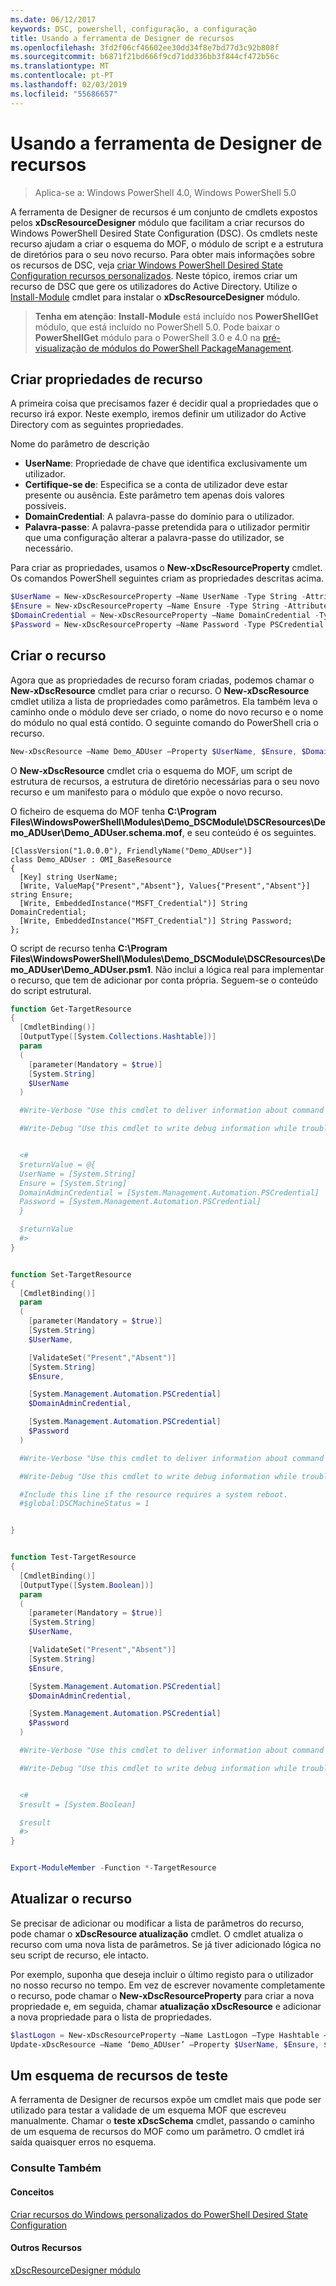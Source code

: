 ```yaml
---
ms.date: 06/12/2017
keywords: DSC, powershell, configuração, a configuração
title: Usando a ferramenta de Designer de recursos
ms.openlocfilehash: 3fd2f06cf46602ee30dd34f8e7bd77d3c92b808f
ms.sourcegitcommit: b6871f21bd666f9cd71dd336bb3f844cf472b56c
ms.translationtype: MT
ms.contentlocale: pt-PT
ms.lasthandoff: 02/03/2019
ms.locfileid: "55686657"
---
```

# <a name="using-the-resource-designer-tool"></a>Usando a ferramenta de Designer de recursos

> Aplica-se a: Windows PowerShell 4.0, Windows PowerShell 5.0

A ferramenta de Designer de recursos é um conjunto de cmdlets expostos pelos **xDscResourceDesigner** módulo que facilitam a criar recursos do Windows PowerShell Desired State Configuration (DSC). Os cmdlets neste recurso ajudam a criar o esquema do MOF, o módulo de script e a estrutura de diretórios para o seu novo recurso. Para obter mais informações sobre os recursos de DSC, veja [criar Windows PowerShell Desired State Configuration recursos personalizados](authoringResource.md).
Neste tópico, iremos criar um recurso de DSC que gere os utilizadores do Active Directory.
Utilize o [Install-Module](/powershell/module/PowershellGet/Install-Module) cmdlet para instalar o **xDscResourceDesigner** módulo.

>**Tenha em atenção**: **Install-Module** está incluído nos **PowerShellGet** módulo, que está incluído no PowerShell 5.0. Pode baixar o **PowerShellGet** módulo para o PowerShell 3.0 e 4.0 na [pré-visualização de módulos do PowerShell PackageManagement](https://www.microsoft.com/en-us/download/details.aspx?id=49186).

## <a name="creating-resource-properties"></a>Criar propriedades de recurso
A primeira coisa que precisamos fazer é decidir qual a propriedades que o recurso irá expor. Neste exemplo, iremos definir um utilizador do Active Directory com as seguintes propriedades.

Nome do parâmetro de descrição
* **UserName**: Propriedade de chave que identifica exclusivamente um utilizador.
* **Certifique-se de**: Especifica se a conta de utilizador deve estar presente ou ausência. Este parâmetro tem apenas dois valores possíveis.
* **DomainCredential**: A palavra-passe do domínio para o utilizador.
* **Palavra-passe**: A palavra-passe pretendida para o utilizador permitir que uma configuração alterar a palavra-passe do utilizador, se necessário.

Para criar as propriedades, usamos o **New-xDscResourceProperty** cmdlet. Os comandos PowerShell seguintes criam as propriedades descritas acima.

```powershell
$UserName = New-xDscResourceProperty –Name UserName -Type String -Attribute Key
$Ensure = New-xDscResourceProperty –Name Ensure -Type String -Attribute Write –ValidateSet “Present”, “Absent”
$DomainCredential = New-xDscResourceProperty –Name DomainCredential -Type PSCredential -Attribute Write
$Password = New-xDscResourceProperty –Name Password -Type PSCredential -Attribute Write
```

## <a name="create-the-resource"></a>Criar o recurso

Agora que as propriedades de recurso foram criadas, podemos chamar o **New-xDscResource** cmdlet para criar o recurso. O **New-xDscResource** cmdlet utiliza a lista de propriedades como parâmetros. Ela também leva o caminho onde o módulo deve ser criado, o nome do novo recurso e o nome do módulo no qual está contido. O seguinte comando do PowerShell cria o recurso.

```powershell
New-xDscResource –Name Demo_ADUser –Property $UserName, $Ensure, $DomainCredential, $Password –Path ‘C:\Program Files\WindowsPowerShell\Modules’ –ModuleName Demo_DSCModule
```

O **New-xDscResource** cmdlet cria o esquema do MOF, um script de estrutura de recursos, a estrutura de diretório necessárias para o seu novo recurso e um manifesto para o módulo que expõe o novo recurso.

O ficheiro de esquema do MOF tenha **C:\Program Files\WindowsPowerShell\Modules\Demo_DSCModule\DSCResources\Demo_ADUser\Demo_ADUser.schema.mof**, e seu conteúdo é os seguintes.

```
[ClassVersion("1.0.0.0"), FriendlyName("Demo_ADUser")]
class Demo_ADUser : OMI_BaseResource
{
  [Key] string UserName;
  [Write, ValueMap{"Present","Absent"}, Values{"Present","Absent"}] string Ensure;
  [Write, EmbeddedInstance("MSFT_Credential")] String DomainCredential;
  [Write, EmbeddedInstance("MSFT_Credential")] String Password;
};
```

O script de recurso tenha **C:\Program Files\WindowsPowerShell\Modules\Demo_DSCModule\DSCResources\Demo_ADUser\Demo_ADUser.psm1**. Não inclui a lógica real para implementar o recurso, que tem de adicionar por conta própria. Seguem-se o conteúdo do script estrutural.

```powershell
function Get-TargetResource
{
  [CmdletBinding()]
  [OutputType([System.Collections.Hashtable])]
  param
  (
    [parameter(Mandatory = $true)]
    [System.String]
    $UserName
  )

  #Write-Verbose "Use this cmdlet to deliver information about command processing."

  #Write-Debug "Use this cmdlet to write debug information while troubleshooting."


  <#
  $returnValue = @{
  UserName = [System.String]
  Ensure = [System.String]
  DomainAdminCredential = [System.Management.Automation.PSCredential]
  Password = [System.Management.Automation.PSCredential]
  }

  $returnValue
  #>
}


function Set-TargetResource
{
  [CmdletBinding()]
  param
  (
    [parameter(Mandatory = $true)]
    [System.String]
    $UserName,

    [ValidateSet("Present","Absent")]
    [System.String]
    $Ensure,

    [System.Management.Automation.PSCredential]
    $DomainAdminCredential,

    [System.Management.Automation.PSCredential]
    $Password
  )

  #Write-Verbose "Use this cmdlet to deliver information about command processing."

  #Write-Debug "Use this cmdlet to write debug information while troubleshooting."

  #Include this line if the resource requires a system reboot.
  #$global:DSCMachineStatus = 1


}


function Test-TargetResource
{
  [CmdletBinding()]
  [OutputType([System.Boolean])]
  param
  (
    [parameter(Mandatory = $true)]
    [System.String]
    $UserName,

    [ValidateSet("Present","Absent")]
    [System.String]
    $Ensure,

    [System.Management.Automation.PSCredential]
    $DomainAdminCredential,

    [System.Management.Automation.PSCredential]
    $Password
  )

  #Write-Verbose "Use this cmdlet to deliver information about command processing."

  #Write-Debug "Use this cmdlet to write debug information while troubleshooting."


  <#
  $result = [System.Boolean]

  $result
  #>
}


Export-ModuleMember -Function *-TargetResource
```

## <a name="updating-the-resource"></a>Atualizar o recurso

Se precisar de adicionar ou modificar a lista de parâmetros do recurso, pode chamar o **xDscResource atualização** cmdlet. O cmdlet atualiza o recurso com uma nova lista de parâmetros. Se já tiver adicionado lógica no seu script de recurso, ele intacto.

Por exemplo, suponha que deseja incluir o último registo para o utilizador no nosso recurso no tempo. Em vez de escrever novamente completamente o recurso, pode chamar o **New-xDscResourceProperty** para criar a nova propriedade e, em seguida, chamar **atualização xDscResource** e adicionar a nova propriedade para o lista de propriedades.

```powershell
$lastLogon = New-xDscResourceProperty –Name LastLogon –Type Hashtable –Attribute Write –Description “For mapping users to their last log on time”
Update-xDscResource –Name ‘Demo_ADUser’ –Property $UserName, $Ensure, $DomainCredential, $Password, $lastLogon -Force
```

## <a name="testing-a-resource-schema"></a>Um esquema de recursos de teste

A ferramenta de Designer de recursos expõe um cmdlet mais que pode ser utilizado para testar a validade de um esquema MOF que escreveu manualmente. Chamar o **teste xDscSchema** cmdlet, passando o caminho de um esquema de recursos do MOF como um parâmetro. O cmdlet irá saída quaisquer erros no esquema.

### <a name="see-also"></a>Consulte Também

#### <a name="concepts"></a>Conceitos
[Criar recursos do Windows personalizados do PowerShell Desired State Configuration](authoringResource.md)

#### <a name="other-resources"></a>Outros Recursos
[xDscResourceDesigner módulo](https://www.powershellgallery.com/packages/xDscResourceDesigner/1.12.0.0)
